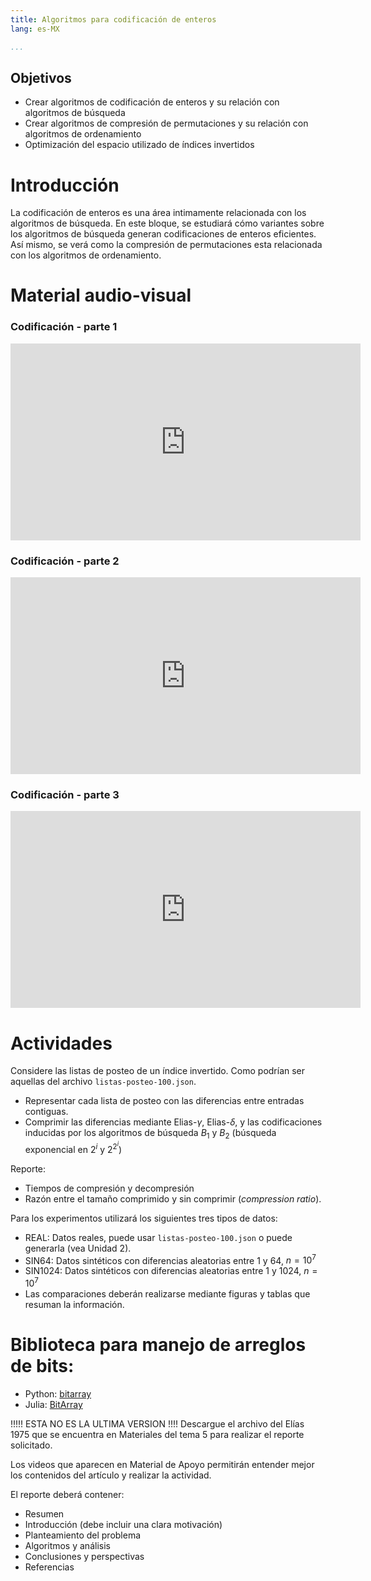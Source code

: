 ```yaml
---
title: Algoritmos para codificación de enteros
lang: es-MX

...
```



## Objetivos

- Crear algoritmos de codificación de enteros y su relación con algoritmos de búsqueda
- Crear algoritmos de compresión de permutaciones y su relación con algoritmos de ordenamiento
- Optimización del espacio utilizado de índices invertidos

# Introducción
La codificación de enteros es una área intimamente relacionada con los algoritmos de búsqueda. En este bloque, se estudiará cómo variantes sobre los algoritmos de búsqueda generan codificaciones de enteros eficientes. Así mismo, se verá como la compresión de permutaciones esta relacionada con los algoritmos de ordenamiento.
 
 
# Material audio-visual

### Codificación - parte 1

<iframe width="560" height="315" src="https://www.youtube.com/embed/FB2b3Vi7sgA" frameborder="0" allow="autoplay; encrypted-media" allowfullscreen=""></iframe>

### Codificación - parte 2
<iframe width="560" height="315" src="https://www.youtube.com/embed/-Qh3vJ9802I" frameborder="0" allow="autoplay; encrypted-media" allowfullscreen=""></iframe>

### Codificación - parte 3
<iframe width="560" height="315" src="https://www.youtube.com/embed/EyTr06FrrPc" frameborder="0" allow="autoplay; encrypted-media" allowfullscreen=""></iframe>
 
# Actividades

Considere las listas de posteo de un índice invertido. Como podrían ser aquellas del archivo `listas-posteo-100.json`.

- Representar cada lista de posteo con las diferencias entre entradas contiguas.
- Comprimir las diferencias mediante Elias-$\gamma$, Elias-$\delta$, y las codificaciones inducidas por los algoritmos de búsqueda $B_1$ y $B_2$ (búsqueda exponencial en $2^i$ y $2^2^i$)

Reporte:
- Tiempos de compresión y decompresión
- Razón entre el tamaño comprimido y sin comprimir (_compression ratio_).

Para los experimentos utilizará los siguientes tres tipos de datos:

- REAL: Datos reales, puede usar `listas-posteo-100.json` o puede generarla (vea Unidad 2).
- SIN64: Datos sintéticos con diferencias aleatorias entre 1 y 64, $n = 10^7$
- SIN1024: Datos sintéticos con diferencias aleatorias entre 1 y 1024, $n = 10^7$
- Las comparaciones deberán realizarse mediante figuras y tablas que resuman la información.

# Biblioteca para manejo de arreglos de bits:


- Python: [bitarray](https://pypi.org/project/bitarray/)
- Julia: [BitArray](https://docs.julialang.org/en/v1/base/arrays/#Base.BitArray)

!!!!! ESTA NO ES LA ULTIMA VERSION !!!!
Descargue el archivo del Elías 1975 que se encuentra en Materiales del tema 5 para realizar el reporte solicitado.

Los videos que aparecen en Material de Apoyo permitirán entender mejor los contenidos del artículo y realizar la actividad.

El reporte deberá contener:

- Resumen
- Introducción (debe incluir una clara motivación)
- Planteamiento del problema
- Algoritmos y análisis
- Conclusiones y perspectivas
- Referencias